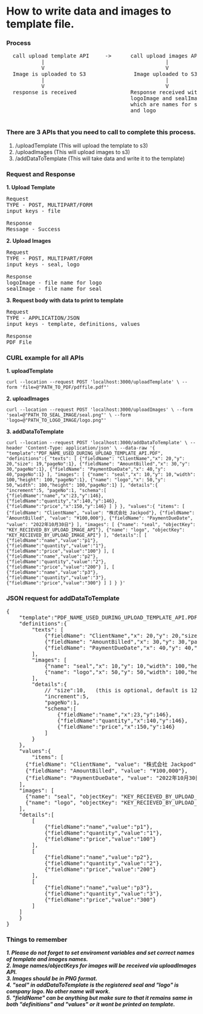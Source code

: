 # How to write data and images to template file.

### Process

<pre>
  call upload template API     ->      call upload images API    ->    call API to write data to template
           |                                      |                                   |
           V                                      V                                   V
  Image is uploaded to S3               Image uploaded to S3            send body according to the model
           |                                      |                                   |
           V                                      V                                   V
  response is received                 Response received with               Response with PFD file
                                       logoImage and sealImage
                                       which are names for seal
                                       and logo
 </pre>

### There are 3 APIs that you need to call to complete this process.

1. /uploadTemplate (This will upload the template to s3)
2. /uploadImages (This will upload images to s3)
3. /addDataToTemplate (This will take data and write it to the template)

### Request and Response

**1. Upload Template**

<pre>
Request
TYPE - POST, MULTIPART/FORM
input keys - file<br/>
Response
Message - Success
</pre>

**2. Upload Images**

<pre>
Request
TYPE - POST, MULTIPART/FORM
input keys - seal, logo<br/>
Response
logoImage - file name for logo
sealImage - file name for seal
</pre>

**3. Request body with data to print to template**

<pre>
Request
TYPE - APPLICATION/JSON
input keys - template, definitions, values<br/>
Response
PDF File
</pre>

### CURL example for all APIs

**1. uploadTemplate**

`curl --location --request POST 'localhost:3000/uploadTemplate' \ --form 'file=@"PATH_TO_PDF/pdffile.pdf"'`

**2. uploadImages**

`curl --location --request POST 'localhost:3000/uploadImages' \ --form 'seal=@"PATH_TO_SEAL_IMAGE/seal.png"' \ --form 'logo=@"PATH_TO_LOGO_IMAGE/logo.png"'`

**3. addDataToTemplate**

`curl --location --request POST 'localhost:3000/addDataToTemplate' \ --header 'Content-Type: application/json' \ --data-raw '{ "template":"PDF_NAME_USED_DURING_UPLOAD_TEMPLATE_API.PDF", "definitions":{ "texts": [ {"fieldName": "ClientName","x": 20,"y": 20,"size": 19,"pageNo":1}, {"fieldName": "AmountBilled","x": 30,"y": 30,"pageNo":1}, {"fieldName": "PaymentDueDate","x": 40,"y": 40,"pageNo":1} ], "images": [ {"name": "seal","x": 10,"y": 10,"width": 100,"height": 100,"pageNo":1}, {"name": "logo","x": 50,"y": 50,"width": 100,"height": 100,"pageNo":1} ], "details":{ "increment":5, "pageNo":1, "schema":[ {"fieldName":"name","x":23,"y":146}, {"fieldName":"quantity","x":140,"y":146}, {"fieldName":"price","x":150,"y":146} ] } }, "values":{ "items": [ {"fieldName": "ClientName", "value": "株式会社 Jackpod"}, {"fieldName": "AmountBilled", "value": "¥100,000"}, {"fieldName": "PaymentDueDate", "value": "2022年10月30日"} ], "images": [ {"name": "seal", "objectKey": "KEY_RECIEVED_BY_UPLOAD_IMAGE_API"}, {"name": "logo", "objectKey": "KEY_RECIEVED_BY_UPLOAD_IMAGE_API"} ], "details":[ [ {"fieldName":"name","value":"p1"}, {"fieldName":"quantity","value":"1"}, {"fieldName":"price","value":"100"} ], [ {"fieldName":"name","value":"p2"}, {"fieldName":"quantity","value":"2"}, {"fieldName":"price","value":"200"} ], [ {"fieldName":"name","value":"p3"}, {"fieldName":"quantity","value":"3"}, {"fieldName":"price","value":"300"} ] ] } }'`

### JSON request for addDataToTemplate

<pre>
{
    "template":"PDF_NAME_USED_DURING_UPLOAD_TEMPLATE_API.PDF",
    "definitions":{
        "texts": [
            {"fieldName": "ClientName","x": 20,"y": 20,"size": 19,"pageNo":1},
            {"fieldName": "AmountBilled","x": 30,"y": 30,"pageNo":1},
            {"fieldName": "PaymentDueDate","x": 40,"y": 40,"pageNo":1}
        ],
        "images": [
            {"name": "seal","x": 10,"y": 10,"width": 100,"height": 100,"pageNo":1},
            {"name": "logo","x": 50,"y": 50,"width": 100,"height": 100,"pageNo":1}
        ],
        "details":{
            // "size":10,   (this is optional, default is 12)
            "increment":5,
            "pageNo":1,
            "schema":[
                {"fieldName":"name","x":23,"y":146},
                {"fieldName":"quantity","x":140,"y":146},
                {"fieldName":"price","x":150,"y":146}
            ]
        }
    },
    "values":{
        "items": [
      {"fieldName": "ClientName", "value": "株式会社 Jackpod"},
      {"fieldName": "AmountBilled", "value": "¥100,000"},
      {"fieldName": "PaymentDueDate", "value": "2022年10月30日"}
    ],
    "images": [
      {"name": "seal", "objectKey": "KEY_RECIEVED_BY_UPLOAD_IMAGE_API"},
      {"name": "logo", "objectKey": "KEY_RECIEVED_BY_UPLOAD_IMAGE_API"}
    ],
    "details":[
        [
            {"fieldName":"name","value":"p1"},
            {"fieldName":"quantity","value":"1"},
            {"fieldName":"price","value":"100"}            
        ],
        [
            {"fieldName":"name","value":"p2"},
            {"fieldName":"quantity","value":"2"},
            {"fieldName":"price","value":"200"} 
        ],
        [
            {"fieldName":"name","value":"p3"},
            {"fieldName":"quantity","value":"3"},
            {"fieldName":"price","value":"300"} 
        ]
    ]
    }
}
</pre>

### **Things to remember**

**_1. Please do not forget to set enviroment variables and set correct names of template and images names._**<br/>
**_2. Image names/objectKeys for images will be received via uploadImages API._**<br/>
**_3. Images should be in PNG format._**<br/>
**_4. "seal" in addDataToTemplate is the registered seal and "logo" is company logo. No other name will work._**<br/>
**_5. "fieldName" can be anything but make sure to that it remains same in both "definitions" and "values" or it wont be printed on template._**
